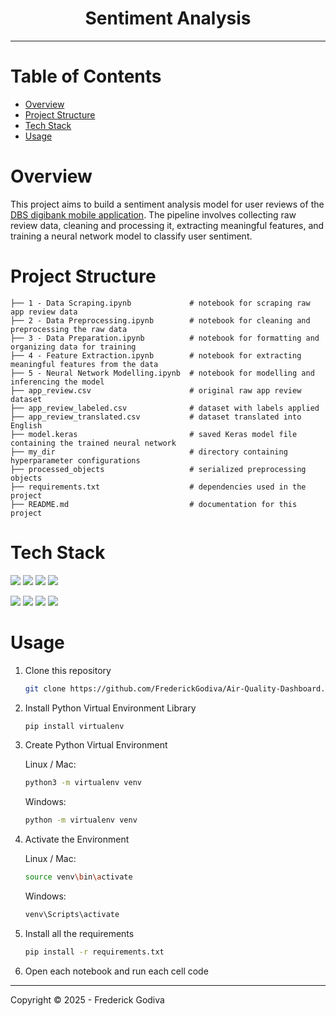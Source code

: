 <h1 align="center">Sentiment Analysis</h1>

---

# Table of Contents

- [Overview](#overview)
- [Project Structure](#project-structure)
- [Tech Stack](#tech-stack)
- [Usage](#usage)

# Overview

This project aims to build a sentiment analysis model for user reviews of the [DBS digibank mobile application](https://play.google.com/store/apps/details?id=com.dbs.id.pt.digitalbank&hl=id). The pipeline involves collecting raw review data, cleaning and processing it, extracting meaningful features, and training a neural network model to classify user sentiment.

# Project Structure

```
├── 1 - Data Scraping.ipynb             # notebook for scraping raw app review data 
├── 2 - Data Preprocessing.ipynb        # notebook for cleaning and preprocessing the raw data
├── 3 - Data Preparation.ipynb          # notebook for formatting and organizing data for training
├── 4 - Feature Extraction.ipynb        # notebook for extracting meaningful features from the data
├── 5 - Neural Network Modelling.ipynb  # notebook for modelling and inferencing the model
├── app_review.csv                      # original raw app review dataset
├── app_review_labeled.csv              # dataset with labels applied
├── app_review_translated.csv           # dataset translated into English
├── model.keras                         # saved Keras model file containing the trained neural network
├── my_dir                              # directory containing hyperparameter configurations
├── processed_objects                   # serialized preprocessing objects
├── requirements.txt                    # dependencies used in the project
├── README.md                           # documentation for this project
```

# Tech Stack

<a href="https://www.python.org/"><img src="https://img.shields.io/badge/Python-FFD43B?style=for-the-badge&logo=python&logoColor=blue" /></a>
<a href="https://pandas.pydata.org/"><img src="https://img.shields.io/badge/Pandas-2C2D72?style=for-the-badge&logo=pandas&logoColor=white"/></a>
<a href="https://numpy.org/"><img src="https://img.shields.io/badge/Numpy-777BB4?style=for-the-badge&logo=numpy&logoColor=white"/></a>
<a href="https://scikit-learn.org/"><img src="https://img.shields.io/badge/scikit_learn-F7931E?style=for-the-badge&logo=scikit-learn&logoColor=white"/></a>

<a href="https://www.tensorflow.org/"><img src="https://img.shields.io/badge/TensorFlow-FF6F00?style=for-the-badge&logo=TensorFlow&logoColor=white"/></a>
<a href="https://keras.io/"><img src="https://img.shields.io/badge/Keras-FF0000?style=for-the-badge&logo=keras&logoColor=white"/></a>
<a href="https://jupyter.org/"><img src="https://img.shields.io/badge/Jupyter-F37626.svg?&style=for-the-badge&logo=Jupyter&logoColor=white"/></a>
<a href="#"><img src="https://img.shields.io/badge/Shell_Script-121011?style=for-the-badge&logo=gnu-bash&logoColor=white"/></a>

# Usage

1. Clone this repository

   ```bash
   git clone https://github.com/FrederickGodiva/Air-Quality-Dashboard.git
   ```

2. Install Python Virtual Environment Library

   ```bash
   pip install virtualenv
   ```
   
3. Create Python Virtual Environment

   Linux / Mac:
   ```bash
   python3 -m virtualenv venv
   ```

   Windows:
   ```bash
   python -m virtualenv venv
   ```
   
4. Activate the Environment

   Linux / Mac:
   ```bash
   source venv\bin\activate
   ```

   Windows:
   ```bash
   venv\Scripts\activate
   ```
   
5. Install all the requirements

   ```bash
   pip install -r requirements.txt
   ```
   
6. Open each notebook and run each cell code

---

Copyright &copy; 2025 - Frederick Godiva
